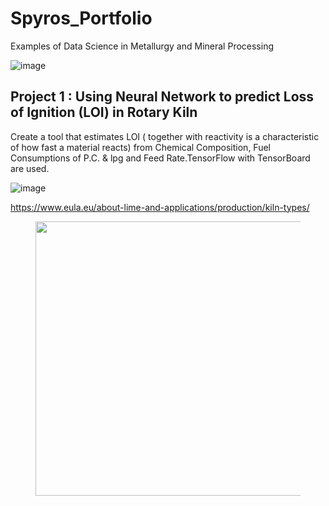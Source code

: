 

# Spyros_Portfolio
Examples of Data Science in Metallurgy and Mineral Processing

![image](https://user-images.githubusercontent.com/56194024/111022746-64f94180-83dd-11eb-9141-fd98612bbe62.png)


## Project 1 : Using Neural Network to predict Loss of Ignition (LOI) in Rotary Kiln
Create a tool that estimates LOI ( together with reactivity is a characteristic of how fast a material reacts) from Chemical Composition, Fuel Consumptions of P.C. & lpg and Feed Rate.TensorFlow with TensorBoard are used.  

![image](https://user-images.githubusercontent.com/56194024/111022767-8eb26880-83dd-11eb-9933-6a7be6aa20b3.png)


https://www.eula.eu/about-lime-and-applications/production/kiln-types/ 
<div class="container"><div class="vc_row vc_row_fluid "><div class="wpb_column agni_column_container agni_column vc_column_container vc_col-sm-12"><div class="agni_column-inner vc_column-inner text-left"><div class="section-column-bg-container section-column-bg-container-agni-column-52021 "><div class="section-column-bg section-column-bg-color "></div></div><div class="wpb_wrapper"><div id="agni-row-inner-47477" class="section-row-inner vc_inner "><div class="section-row-inner-bg-container section-row-inner-bg-container-agni-row-inner-47477"><div class="section-row-inner-bg section-row-inner-bg-color "></div></div><div class="vc_row vc_row_fluid vc_row-o-equal-height vc_row-flex"><div class="wpb_column agni_column_container vc_column_container vc_col-sm-6"><div class="section-column-bg-container section-column-bg-container-agni-column-31545"><div class="section-column-inner-bg section-column-inner-bg-color "></div></div><div class="agni_column-inner vc_column-inner text-left"><div class="wpb_wrapper"><div class=" agni-image custom-image-container text-left">
			<figure class="agni-image-figure"><img width="784" height="439" src="https://www.eula.eu/wp-content/uploads/2019/03/diag-rotarykiln02.jpg" class="fullwidth-image attachment-large  attachment-large" alt="" srcset="https://www.eula.eu/wp-content/uploads/2019/03/diag-rotarykiln02.jpg 784w, https://www.eula.eu/wp-content/uploads/2019/03/diag-rotarykiln02-300x168.jpg 300w, https://www.eula.eu/wp-content/uploads/2019/03/diag-rotarykiln02-768x430.jpg 768w" sizes="(max-width: 784px) 100vw, 784px"><figcaption class="vc_figure-caption"></figcaption></figure></div></div></div></div><div class="wpb_column agni_column_container vc_column_container vc_col-sm-6"><div class="section-column-bg-container section-column-bg-container-agni-column-40464"><div class="section-column-inner-bg section-column-inner-bg-color "></div></div><div class="agni_column-inner vc_column-inner text-left"><div class="wpb_wrapper"><div class="agni_custom_heading page-scroll"><h3 class="vc_custom_heading agni_custom_heading_content " style="text-align: left; "><span> </span></h3></div><div class="agni_text_column agni-text-block ">

